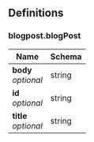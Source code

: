 
<a name="definitions"></a>
## Definitions

<a name="blogpost-blogpost"></a>
### blogpost.blogPost

|Name|Schema|
|---|---|
|**body**  <br>*optional*|string|
|**id**  <br>*optional*|string|
|**title**  <br>*optional*|string|



